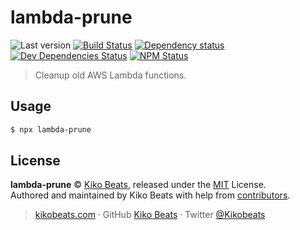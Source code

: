# lambda-prune

![Last version](https://img.shields.io/github/tag/Kikobeats/lambda-prune.svg?style=flat-square)
[![Build Status](https://img.shields.io/travis/com/Kikobeats/lambda-prune/master.svg?style=flat-square)](https://travis-ci.com/Kikobeats/lambda-prune)
[![Dependency status](https://img.shields.io/david/Kikobeats/lambda-prune.svg?style=flat-square)](https://david-dm.org/Kikobeats/lambda-prune)
[![Dev Dependencies Status](https://img.shields.io/david/dev/Kikobeats/lambda-prune.svg?style=flat-square)](https://david-dm.org/Kikobeats/lambda-prune#info=devDependencies)
[![NPM Status](https://img.shields.io/npm/dm/lambda-prune.svg?style=flat-square)](https://www.npmjs.org/package/lambda-prune)

> Cleanup old AWS Lambda functions.

## Usage

```bash
$ npx lambda-prune
```

## License

**lambda-prune** © [Kiko Beats](https://kikobeats.com), released under the [MIT](https://github.com/Kikobeats/lambda-prune/blob/master/LICENSE.md) License.<br>
Authored and maintained by Kiko Beats with help from [contributors](https://github.com/Kikobeats/lambda-prune/contributors).

> [kikobeats.com](https://kikobeats.com) · GitHub [Kiko Beats](https://github.com/Kikobeats) · Twitter [@Kikobeats](https://twitter.com/Kikobeats)
